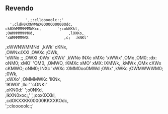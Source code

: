 ## Revendo
                                             
             ',;:cllooooolc:;'               
      ';cldk0KXNWMWX0OOOOO0000Odc,           
    ck0XWMMMMMMWKxc,       ';cokKKkl,        
    ;OWMMMMMMMXd,               ,lOXKo,      
    'xWMMMMMWO:               ,c;  :kNKl'    
   ,xWWNWMMNd'               ,kWk'   cKNx,   
  ,OWNx:lXXl                ,OWXc     ;OWk,  
 'xWNo   ;;                ,OWXl       ;0Wx' 
 cXWk'                    ,kWNo         lNXc 
 xMXc                    'xWWx'         ,OMx 
,OM0;         :dx:       oNM0;           xMO'
'OM0,        ,OMWO,     :KMXc            xMO'
 xMX:         lXMWk,   ,kMWx            ,OMx 
 cXWx          cKMWO;  oNM0;            lNXc 
 'xWXc          :0MM0oo0MWd            ;0Wx' 
  ,kWKc          ;OWMWWWM0;           ;0Wk,  
   ,xWXo'         ;OMMMWKc          'lKNx,   
    'lKW0l'        ,llc:'         'cONKl'    
      ,oKN0d:'                 ';o0NKd,      
        ,lkXN0xoc;,'     ',;cox0XXkl,        
           ,cdOKXXKK00000KKXXKOdc,           
               ';:clooooolc:;'               
                                             
